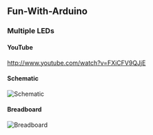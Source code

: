 Fun-With-Arduino
----------------

### Multiple LEDs
#### YouTube
http://www.youtube.com/watch?v=FXiCFV9QJjE

#### Schematic
![Schematic](https://raw.github.com/tswr/Fun-With-Arduino/master/multiple_leds/multiple_leds_schematic_small.png)

#### Breadboard
![Breadboard](https://raw.github.com/tswr/Fun-With-Arduino/master/multiple_leds/multiple_leds_breadboard_small.png)


